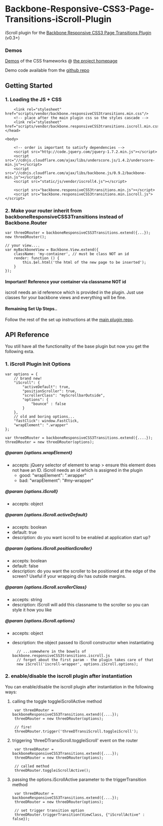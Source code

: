 Backbone-Responsive-CSS3-Page-Transitions-iScroll-Plugin
========================================================

iScroll plugin for the [Backbone Responsive CSS3 Page Transitions Plugin](https://github.com/techjacker/Backbone-Responsive-CSS3-Page-Transitions) (v0.3+)


### Demos
[Demos](http://projects.andrewgriffithsonline.com/#backbone-responsive-CSS3-page-transitions) of the CSS frameworks @ [the project homepage](http://projects.andrewgriffithsonline.com/#backbone-responsive-CSS3-page-transitions)

Demo code available from the [github repo](https://github.com/techjacker/Backbone-CSS3-Page-Transitions-CSS-Frameworks-Demos)


## Getting Started
### 1. Loading the JS + CSS
		<link rel="stylesheet" href="scripts/vendor/backbone.responsiveCSS3transitions.min.css"/>
		<!-- place after the main plugin css so the styles cascade -->
		<link rel="stylesheet" href="scripts/vendor/backbone.responsiveCSS3transitions.iscroll.min.css"/>
	</head>

	<body>

		<!-- order is important to satisfy dependencies -->
		<script src="http://code.jquery.com/jquery-1.7.2.min.js"></script>
		<script src="//cdnjs.cloudflare.com/ajax/libs/underscore.js/1.4.2/underscore-min.js"></script>
		<script src="//cdnjs.cloudflare.com/ajax/libs/backbone.js/0.9.2/backbone-min.js"></script>
		<script src="static/js/vendor/iscroll4.js"></script>

		<script src="backbone.responsiveCSS3transitions.min.js"></script>
		<script src="backbone.responsiveCSS3transitions.min.iscroll.js"></script>


### 2. Make your router inherit from backboneResponsiveCSS3Transitions instead of Backbone.Router

	var threeDRouter = backboneResponsiveCSS3Transitions.extend({...});
	new threeDRouter();

	// your view....
	var myBackboneView = Backbone.View.extend({
		className: 'my-container', // must be class NOT an id
		render: function () {
			this.$el.html('the html of the new page to be inserted');
		}
	});

#### Important! Reference your container via classname NOT id
iscroll needs an id reference which is provided in the plugin. Just use classes for your backbone views and everything will be fine.

#### Remaining Set Up Steps..
Follow the rest of the set up instructions at the [main plugin repo](https://github.com/techjacker/Backbone-Responsive-CSS3-Page-Transitions).



## API Reference

You still have all the functionality of the base plugin but now you get the following exta.

### 1. iScroll Plugin Init Options

	var options = {
		// brand new!
		"iScroll": {
			"activeDefault": true,
			"positionScroller": true,
			"scrollerClass": "myScrollbarOutside",
			"options": {
				"bounce" : false
			}
		},
		// old and boring options...
		"fastClick": window.FastClick,
		"wrapElement": ".wrapper"
	};

	var threeDRouter = backboneResponsiveCSS3Transitions.extend({....});
	threeDRouter = new threeDRouter(options);


##### @param {options.wrapElement}
* accepts: jQuery selector of element to wrap > ensure this element does not have an ID. iScroll needs an id which is assigned in the plugin
	* good: "wrapElement": ".wrapper"
	* bad: "wrapElement": "#my-wrapper"

##### @param {options.iScroll}
* accepts: object

##### @param {options.iScroll.activeDefault}
* accepts: boolean
* default: true
* description: do you want iscroll to be enabled at application start up?

##### @param {options.iScroll.positionScroller}
* accepts: boolean
* default: false
* description: do you want the scroller to be positioned at the edge of the screen? Useful if your wrapping div has outside margins.

##### @param {options.iScroll.scrollerClass}
* accepts: string
* description: iScroll will add this classname to the scroller so you can style it how you like

##### @param {options.iScroll.options}
* accepts: object
* description: the object passed to iScroll constructor when instantiating

		// ...somewhere in the bowels of backbone.responsiveCSS3transitions.iscroll.js
		// forget about the first param - the plugin takes care of that
		new iScroll('iscroll-wrapper', options.iScroll.options);




### 2. enable/disable the iscroll plugin after instantiation

You can enable/disable the iscroll plugin after instantiation in the following ways:

1. calling the toggle toggleiScrollActive method

		var threeDRouter = backboneResponsiveCSS3Transitions.extend({....});
		threeDRouter = new threeDRouter(options);

		// fire!
		threeDRouter.trigger('threeDTransiScroll.toggleiScroll');

2. triggering 'threeDTransiScroll.toggleiScroll' event on the router

		var threeDRouter = backboneResponsiveCSS3Transitions.extend({....});
		threeDRouter = new threeDRouter(options);

		// called method
		threeDRouter.toggleiScrollActive();


3. passing the options.iScrollActive parameter to the triggerTransition method

		var threeDRouter = backboneResponsiveCSS3Transitions.extend({....});
		threeDRouter = new threeDRouter(options);

		// set trigger transition option
		threeDRouter.triggerTransition(ViewClass, {"iScrollActive" : false});
